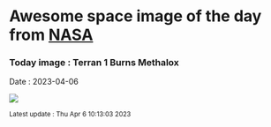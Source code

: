 
# Awesome space image of the day from [NASA](https://api.nasa.gov/)

### Today image : Terran 1 Burns Methalox
Date : 2023-04-06

![](https://apod.nasa.gov/apod/image/2304/2023-03-22_Terran-1-GLHF_Kraus_thumb.jpg)

<small>Latest update : Thu Apr  6 10:13:03 2023</small>
        